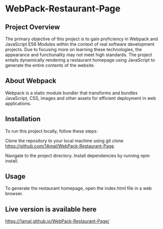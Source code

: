 # WebPack-Restaurant-Page

## Project Overview
The primary objective of this project is to gain proficiency in Webpack and JavaScript ES6 Modules within the context of real software development projects. Due to focusing more on learning these technologies, the appearance and functionality may not meet high standards. The project entails dynamically rendering a restaurant homepage using JavaScript to generate the entire contents of the website.

## About Webpack
Webpack is a static module bundler that transforms and bundles JavaScript, CSS, images and other assets for efficient deployment in web applications.

## Installation
To run this project locally, follow these steps:

Clone the repository to your local machine using git clone <https://github.com/1Amal/WebPack-Restaurant-Page>.

Navigate to the project directory.
Install dependencies by running npm install.

## Usage
To generate the restaurant homepage, open the index.html file in a web browser.

## Live version is available here
https://1amal.github.io/WebPack-Restaurant-Page/


